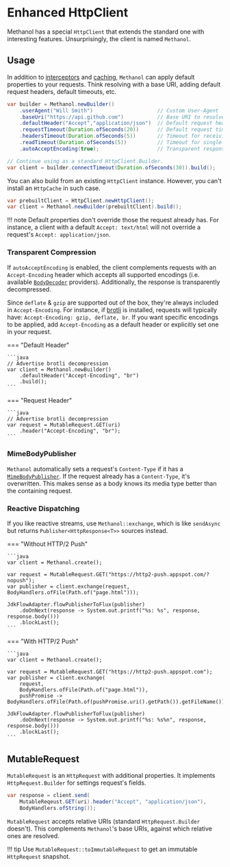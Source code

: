 # Enhanced HttpClient

Methanol has a special `HttpClient` that extends the standard one with interesting features.
Unsurprisingly, the client is named `Methanol`.

## Usage

In addition to [interceptors] and [caching], `Methanol` can apply default properties to your requests.
Think resolving with a base URI, adding default request headers, default timeouts, etc.

```java
var builder = Methanol.newBuilder()
    .userAgent("Will Smith")                     // Custom User-Agent
    .baseUri("https://api.github.com")           // Base URI to resolve requests' URI against
    .defaultHeader("Accept","application/json")  // Default request headers
    .requestTimeout(Duration.ofSeconds(20))      // Default request timeout
    .headersTimeout(Duration.ofSeconds(5))       // Timeout for receiving response headers
    .readTimeout(Duration.ofSeconds(5))          // Timeout for single reads
    .autoAcceptEncoding(true);                   // Transparent response compression, this is true by default

// Continue using as a standard HttpClient.Builder.
var client = builder.connectTimeout(Duration.ofSeconds(30)).build();
```

You can also build from an existing `HttpClient` instance. However, you can't install an `HttpCache` in such case.

```java
var prebuiltClient = HttpClient.newHttpClient();
var client = Methanol.newBuilder(prebuiltClient).build();
```

!!! note
Default properties don't override those the request already has. For instance, a client with a
default `Accept: text/html` will not override a request's `Accept: application/json`.

### Transparent Compression

If `autoAcceptEncoding` is enabled, the client complements requests with an `Accept-Encoding` header
which accepts all supported encodings (i.e. available [`BodyDecoder`](decompression.md) providers).
Additionally, the response is transparently decompressed.

Since `deflate` & `gzip` are supported out of the box, they're always included in `Accept-Encoding`.
For instance, if [brotli][methanol-brotli] is installed, requests will typically have:
`Accept-Encoding: gzip, deflate, br`.
If you want specific encodings to be applied, add `Accept-Encoding` as a default header or
explicitly set one in your request.

=== "Default Header"

    ```java
    // Advertise brotli decompression
    var client = Methanol.newBuilder()
        .defaultHeader("Accept-Encoding", "br")
        .build();
    ```

=== "Request Header"

    ```java
    // Advertise brotli decompression
    var request = MutableRequest.GET(uri)
        .header("Accept-Encoding", "br");
    ```

### MimeBodyPublisher

`Methanol` automatically sets a request's `Content-Type` if it has a [`MimeBodyPublisher`](media_types.md#mimebodypublisher).
If the request already has a `Content-Type`, it's overwritten. This makes sense as a body knows its
media type better than the containing request.

### Reactive Dispatching

If you like reactive streams, use `Methanol::exchange`, which is like `sendAsync` but returns
`Publisher<HttpResponse<T>>` sources instead.

=== "Without HTTP/2 Push"

    ```java
    var client = Methanol.create();

    var request = MutableRequest.GET("https://http2-push.appspot.com/?nopush");
    var publisher = client.exchange(request, BodyHandlers.ofFile(Path.of("page.html")));

    JdkFlowAdapter.flowPublisherToFlux(publisher)
        .doOnNext(response -> System.out.printf("%s: %s", response, response.body()))
        .blockLast();
    ```

=== "With HTTP/2 Push"

    ```java
    var client = Methanol.create();

    var request = MutableRequest.GET("https://http2-push.appspot.com");
    var publisher = client.exchange(
        request, 
        BodyHandlers.ofFile(Path.of("page.html")), 
        pushPromise -> BodyHandlers.ofFile(Path.of(pushPromise.uri().getPath()).getFileName()));

    JdkFlowAdapter.flowPublisherToFlux(publisher)
        .doOnNext(response -> System.out.printf("%s: %s%n", response, response.body()))
        .blockLast();
    ```

## MutableRequest

`MutableRequest` is an `HttpRequest` with additional properties. It implements `HttpRequest.Builder` for settings request's fields.

```java
var response = client.send(
    MutableReqeust.GET(uri).header("Accept", "application/json"),
    BodyHandlers.ofString());
```

`MutableRequest` accepts relative URIs (standard `HttpRequest.Builder` doesn't).
This complements `Methanol`'s base URIs, against which relative ones are resolved.

!!! tip
Use `MutableRequest::toImmutableRequest` to get an immutable `HttpRequest` snapshot.

[interceptors]: interceptors.md

[caching]: caching.md

[methanol-brotli]: https://github.com/mizosoft/methanol/tree/master/methanol-brotli
